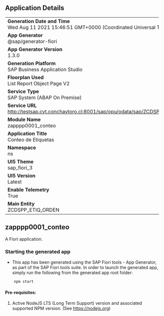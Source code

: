 ## Application Details
|               |
| ------------- |
|**Generation Date and Time**<br>Wed Aug 11 2021 15:46:51 GMT+0000 (Coordinated Universal Time)|
|**App Generator**<br>@sap/generator-fiori|
|**App Generator Version**<br>1.3.0|
|**Generation Platform**<br>SAP Business Application Studio|
|**Floorplan Used**<br>List Report Object Page V2|
|**Service Type**<br>SAP System (ABAP On Premise)|
|**Service URL**<br>http://testsap.cyt.conchaytoro.cl:8001/sap/opu/odata/sap/ZCDSPP_ETIQ_ORDEN_CDS/
|**Module Name**<br>zapppp0001_conteo|
|**Application Title**<br>Conteo de Etiquetas|
|**Namespace**<br>ns|
|**UI5 Theme**<br>sap_fiori_3|
|**UI5 Version**<br>Latest|
|**Enable Telemetry**<br>True|
|**Main Entity**<br>ZCDSPP_ETIQ_ORDEN|

## zapppp0001_conteo

A Fiori application.

### Starting the generated app

-   This app has been generated using the SAP Fiori tools - App Generator, as part of the SAP Fiori tools suite.  In order to launch the generated app, simply run the following from the generated app root folder:

```
    npm start
```

#### Pre-requisites:

1. Active NodeJS LTS (Long Term Support) version and associated supported NPM version.  (See https://nodejs.org)



